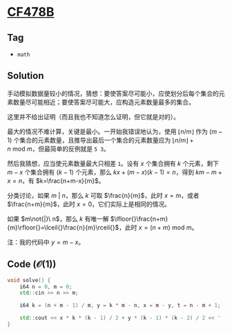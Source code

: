 # [CF478B](https://mirror.codeforces.com/problemset/problem/478/B)

## Tag
- `math`

## Solution
手动模拟数据量较小的情况，猜想：要使答案尽可能小，应使划分后每个集合的元素数量尽可能相近；要使答案尽可能大，应构造元素数量最多的集合。

这里并不给出证明（而且我也不知道怎么证明，但它就是对的）。

最大的情况不难计算，关键是最小。一开始我错误地认为，使用 $\lfloor{}n/m\rfloor{}$ 作为 $(m-1)$ 个集合的元素数量，且推导出最后一个集合的元素数量应为 $\lfloor{}n/m\rfloor{}+n\ \mathrm{mod}\ m$，但最简单的反例就是 `5 3`。

然后我猜想，应当使元素数量最大只相差 `1`。设有 $x$ 个集合拥有 $k$ 个元素，剩下 $m-x$ 个集合拥有 $(k-1)$ 个元素，那么 $kx+(m-x)(k-1)=n$，得到 $km-m+x=n$，有 $k=\frac{n+m-x}{m}$。

分类讨论，如果 $m\ |\ n$，那么 $k$ 可取 $\frac{n}{m}$，此时 $x=m$，或者 $\frac{n+m}{m}$，此时 $x=0$，它们实际上是相同的情况。

如果 $m\not{|}\ n$，那么 $k$ 有唯一解 $\lfloor{}\frac{n+m}{m}\rfloor{}=\lceil{}\frac{n}{m}\rceil{}$，此时 $x=(n+m)\ \mathrm{mod} \ m$。

注：我的代码中 $y=m-x$。

## Code ($\mathcal{O}(1)$)
```cpp
void solve() {
    i64 n = 0, m = 0;
    std::cin >> n >> m;

    i64 k = (n + m - 1) / m, y = k * m - n, x = m - y, t = n - m + 1;

    std::cout << x * k * (k - 1) / 2 + y * (k - 1) * (k - 2) / 2 << ' ' << t * (t - 1) / 2 << '\n';
}
```
